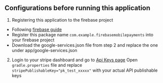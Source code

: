 ## Configurations before running this application

1. Registering this application to the firebase project
- Following [firebase guide](https://firebase.google.com/docs/android/setup#register-app)
- Register this package name `com.example.firebasemobilepayments` into your firebase project
- Download the google-services.json file from step 2 and replace the one under app/google-services.json

2. Login to your stripe dashboard and go to [Api Keys page](https://dashboard.stripe.com/test/apikeys)
Open `gradle.properties` file and replace `stripePublishableKey="pk_test_xxxxx"` with your actual API publishable keys

